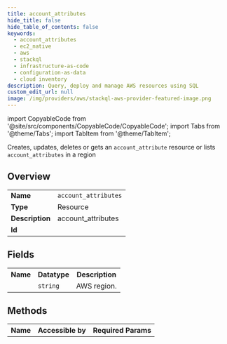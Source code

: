 ```yaml
---
title: account_attributes
hide_title: false
hide_table_of_contents: false
keywords:
  - account_attributes
  - ec2_native
  - aws
  - stackql
  - infrastructure-as-code
  - configuration-as-data
  - cloud inventory
description: Query, deploy and manage AWS resources using SQL
custom_edit_url: null
image: /img/providers/aws/stackql-aws-provider-featured-image.png
---
```


import CopyableCode from '@site/src/components/CopyableCode/CopyableCode';
import Tabs from '@theme/Tabs';
import TabItem from '@theme/TabItem';

Creates, updates, deletes or gets an <code>account_attribute</code> resource or lists <code>account_attributes</code> in a region

## Overview
<table><tbody>
<tr><td><b>Name</b></td><td><code>account_attributes</code></td></tr>
<tr><td><b>Type</b></td><td>Resource</td></tr>
<tr><td><b>Description</b></td><td>account_attributes</td></tr>
<tr><td><b>Id</b></td><td><CopyableCode code="aws.ec2_native.account_attributes" /></td></tr>
</tbody></table>

## Fields
<table><tbody><tr><th>Name</th><th>Datatype</th><th>Description</th></tr><tr><td><CopyableCode code="region" /></td><td><code>string</code></td><td>AWS region.</td></tr>
</tbody></table>

## Methods

<table><tbody>
  <tr>
    <th>Name</th>
    <th>Accessible by</th>
    <th>Required Params</th>
  </tr>
</tbody></table>







